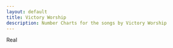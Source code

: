 ```yaml
---
layout: default
title: Victory Worship
description: Number Charts for the songs by Victory Worship
---
```


Real
